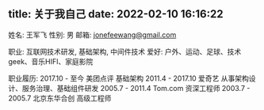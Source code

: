 title: 关于我自己
date: 2022-02-10 16:16:22
---
姓名: 王军飞
性别: 男
邮箱: jonefeewang@gmail.com

职业: 互联网技术研发, 基础架构, 中间件技术
爱好: 户外、运动、足球、技术geek、音乐HIFI、家庭影院

职业履历:
2017.10 - 至今 美团点评 基础架构
2011.4 - 2017.10 爱奇艺 从事架构设计、服务治理、基础组件研发
2005.7 - 2011.4 Tom.com 资深工程师
2003.7 - 2005.7 北京东华合创 高级工程师

